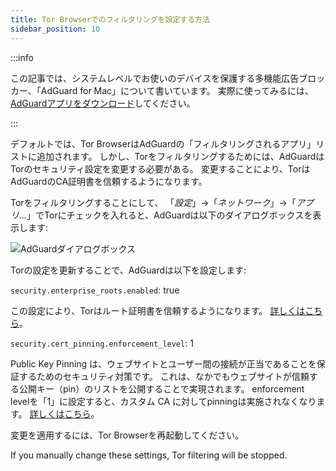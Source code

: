 ```yaml
---
title: Tor Browserでのフィルタリングを設定する方法
sidebar_position: 10
---
```


:::info

この記事では、システムレベルでお使いのデバイスを保護する多機能広告ブロッカー、「AdGuard for Mac」について書いています。 実際に使ってみるには、[AdGuardアプリをダウンロード](https://adguard.com/download.html?auto=true)してください。

:::

デフォルトでは、Tor BrowserはAdGuardの「フィルタリングされるアプリ」リストに追加されます。 しかし、Torをフィルタリングするためには、AdGuardはTorのセキュリティ設定を変更する必要がある。 変更することにより、TorはAdGuardのCA証明書を信頼するようになります。

Torをフィルタリングすることにして、 「*設定*」→「*ネットワーク*」→「*アプリ…*」でTorにチェックを入れると、AdGuardは以下のダイアログボックスを表示します:

![AdGuardダイアログボックス](https://cdn.adtidy.org/content/kb/ad_blocker/mac/tor-setup.png)

Torの設定を更新することで、AdGuardは以下を設定します:

`security.enterprise_roots.enabled`: true

この設定により、Torはルート証明書を信頼するようになります。 [詳しくはこちら](https://support.mozilla.org/en-US/kb/setting-certificate-authorities-firefox)。

`security.cert_pinning.enforcement_level`: 1

Public Key Pinning は、ウェブサイトとユーザー間の接続が正当であることを保証するためのセキュリティ対策です。 これは、なかでもウェブサイトが信頼する公開キー（pin）のリストを公開することで実現されます。 enforcement levelを「1」に設定すると、カスタム CA に対してpinningは実施されなくなります。 [詳しくはこちら](https://wiki.mozilla.org/SecurityEngineering/Public_Key_Pinning)。

変更を適用するには、Tor Browserを再起動してください。

If you manually change these settings, Tor filtering will be stopped.

